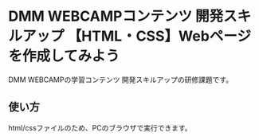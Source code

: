 # DMM WEBCAMPコンテンツ 開発スキルアップ 【HTML・CSS】Webページを作成してみよう
DMM WEBCAMPの学習コンテンツ 開発スキルアップの研修課題です。
## 使い方
html/cssファイルのため、PCのブラウザで実行できます。
